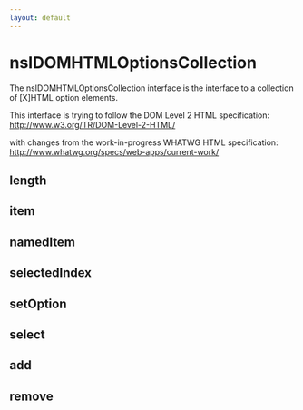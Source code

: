 ```yaml
---
layout: default
---
```


# nsIDOMHTMLOptionsCollection #

The nsIDOMHTMLOptionsCollection interface is the interface to a
collection of [X]HTML option elements.

This interface is trying to follow the DOM Level 2 HTML specification:
http://www.w3.org/TR/DOM-Level-2-HTML/

with changes from the work-in-progress WHATWG HTML specification:
http://www.whatwg.org/specs/web-apps/current-work/


## length ##

## item ##

## namedItem ##

## selectedIndex ##

## setOption ##

## select ##

## add ##

## remove ##
